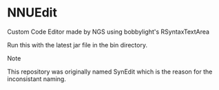 # NNUEdit
Custom Code Editor made by NGS using bobbylight's RSyntaxTextArea

Run this with the latest jar file in the bin directory.


> [!NOTE]
> This repository was originally named SynEdit which is the reason for the inconsistant naming.
